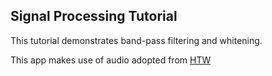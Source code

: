 ## Signal Processing Tutorial

This tutorial demonstrates band-pass filtering and whitening.

This app makes use of audio adopted from [HTW](https://www.ZeldaSounds.com)
